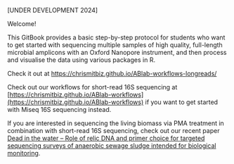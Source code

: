 [UNDER DEVELOPMENT 2024]

Welcome! 

This GitBook provides a basic step-by-step protocol for students who want to get started with sequencing multiple samples of high quality, full-length microbial amplicons with an Oxford Nanopore instrument, and then process and visualise the data using various packages in R.

Check it out at https://chrismitbiz.github.io/ABlab-workflows-longreads/

Check out our workflows for short-read 16S sequencing at [https://chrismitbiz.github.io/ABlab-workflows](https://chrismitbiz.github.io/ABlab-workflows) if you want to get started with Miseq 16S sequencing instead.  

If you are interested in sequencing the living biomass via PMA treatment in combination with short-read 16S sequencing, check out our recent paper [Dead in the water – Role of relic DNA and primer choice for targeted sequencing surveys of anaerobic sewage sludge intended for biological monitoring](https://doi.org/10.1016/j.watres.2024.121354). 




